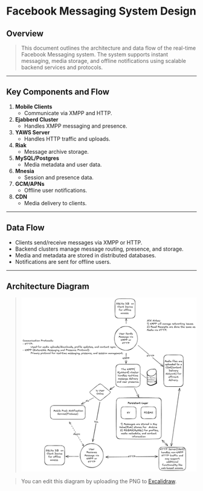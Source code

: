 # Facebook Messaging System Design

## Overview

> This document outlines the architecture and data flow of the real-time Facebook Messaging system. The system supports instant messaging, media storage, and offline notifications using scalable backend services and protocols.

---

## Key Components and Flow

1. **Mobile Clients**
   - Communicate via XMPP and HTTP.
2. **Ejabberd Cluster**
   - Handles XMPP messaging and presence.
3. **YAWS Server**
   - Handles HTTP traffic and uploads.
4. **Riak**
   - Message archive storage.
5. **MySQL/Postgres**
   - Media metadata and user data.
6. **Mnesia**
   - Session and presence data.
7. **GCM/APNs**
   - Offline user notifications.
8. **CDN**
   - Media delivery to clients.

---

## Data Flow

- Clients send/receive messages via XMPP or HTTP.
- Backend clusters manage message routing, presence, and storage.
- Media and metadata are stored in distributed databases.
- Notifications are sent for offline users.

---

## Architecture Diagram

> ![Messaging System](FacebookMessaging.excalidraw.png)

> You can edit this diagram by uploading the PNG to [Excalidraw](https://excalidraw.com).
